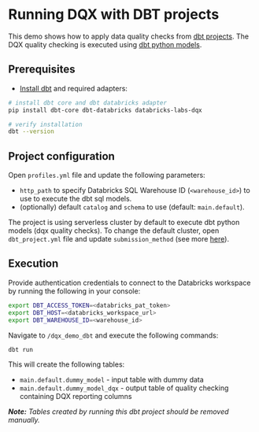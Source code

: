 Running DQX with DBT projects
===

This demo shows how to apply data quality checks from [dbt projects](https://github.com/dbt-labs/dbt-core).
The DQX quality checking is executed using [dbt python models](https://docs.getdbt.com/docs/build/python-models). 

## Prerequisites

* [Install dbt](https://docs.getdbt.com/docs/core/pip-install) and required adapters:
```bash
# install dbt core and dbt databricks adapter
pip install dbt-core dbt-databricks databricks-labs-dqx

# verify installation
dbt --version
```

## Project configuration

Open `profiles.yml` file and update the following parameters:
* `http_path` to specify Databricks SQL Warehouse ID (`<warehouse_id>`) to use to execute the dbt sql models.
* (optionally) default `catalog` and `schema` to use (default: `main.default`).

The project is using serverless cluster by default to execute dbt python models (dqx quality checks).
To change the default cluster, open `dbt_project.yml` file and update `submission_method` (see more [here](https://docs.getdbt.com/docs/build/python-models)).

## Execution

Provide authentication credentials to connect to the Databricks workspace by running the following in your console:
```bash
export DBT_ACCESS_TOKEN=<databricks_pat_token>
export DBT_HOST=<databricks_workspace_url>
export DBT_WAREHOUSE_ID=<warehouse_id>
```

Navigate to `/dqx_demo_dbt` and execute the following commands:
```bash
dbt run
```

This will create the following tables:
- `main.default.dummy_model` - input table with dummy data
- `main.default.dummy_model_dqx` - output table of quality checking containing DQX reporting columns

***Note:** Tables created by running this dbt project should be removed manually.*
